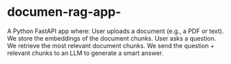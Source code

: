 # documen-rag-app-
A Python FastAPI app where:  User uploads a document (e.g., a PDF or text).  We store the embeddings of the document chunks.  User asks a question.  We retrieve the most relevant document chunks.  We send the question + relevant chunks to an LLM to generate a smart answer.
